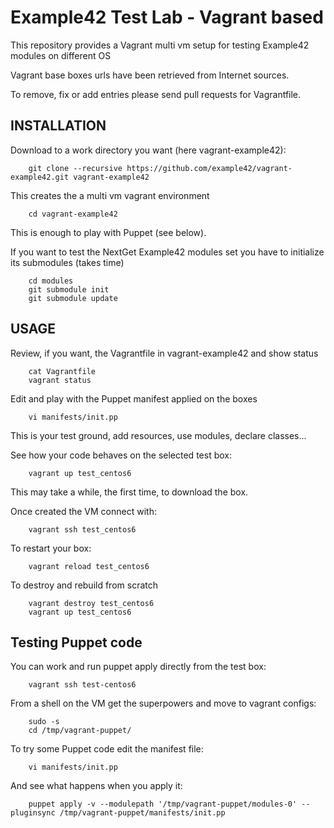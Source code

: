 # Example42 Test Lab - Vagrant based 

This repository provides a Vagrant multi vm setup for testing Example42 modules on different OS

Vagrant base boxes urls have been retrieved from Internet sources.

To remove, fix or add entries please send pull requests for Vagrantfile.

## INSTALLATION

Download to a work directory you want (here vagrant-example42): 

        git clone --recursive https://github.com/example42/vagrant-example42.git vagrant-example42
        
This creates the a multi vm vagrant environment 

        cd vagrant-example42

This is enough to play with Puppet (see below). 

If you want to test the NextGet Example42 modules set you have to initialize its submodules (takes time)

        cd modules
        git submodule init
        git submodule update


## USAGE

Review, if you want, the Vagrantfile in vagrant-example42 and show status

        cat Vagrantfile
        vagrant status

Edit and play with the Puppet manifest applied on the boxes

        vi manifests/init.pp
        
This is your test ground, add resources, use modules, declare classes... 

See how your code behaves on the selected test box:

        vagrant up test_centos6

This may take a while, the first time, to download the box.

Once created the VM connect with:

        vagrant ssh test_centos6

To restart your box:

        vagrant reload test_centos6

To destroy and rebuild from scratch

        vagrant destroy test_centos6
        vagrant up test_centos6


## Testing Puppet code

You can work and run puppet apply directly from the test box:

        vagrant ssh test-centos6

From a shell on the VM get the superpowers and move to vagrant configs:

        sudo -s
        cd /tmp/vagrant-puppet/

To try some Puppet code edit the manifest file:

        vi manifests/init.pp
        
And see what happens when you apply it:

        puppet apply -v --modulepath '/tmp/vagrant-puppet/modules-0' --pluginsync /tmp/vagrant-puppet/manifests/init.pp

